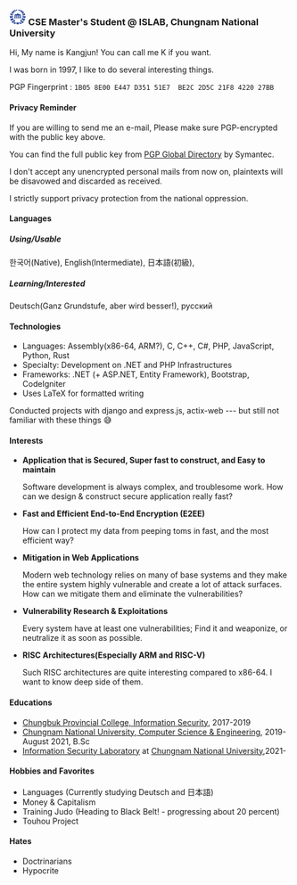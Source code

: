 ### <img src="https://raw.githubusercontent.com/0x00000FF/0x00000FF/master/images.png" height="30" /> CSE Master's Student @ ISLAB, Chungnam National University

Hi, My name is Kangjun! You can call me K if you want.

I was born in 1997, I like to do several interesting things.

PGP Fingerprint : `1B05 8E00 E447 D351 51E7  BE2C 2D5C 21F8 4220 27BB`

#### Privacy Reminder

If you are willing to send me an e-mail, Please make sure PGP-encrypted with the public key above.

You can find the full public key from [PGP Global Directory](https://keyserver.pgp.com/) by Symantec.

I don't accept any unencrypted personal mails from now on, plaintexts will be disavowed and discarded as received.

I strictly support privacy protection from the national oppression.

#### Languages

##### Using/Usable
한국어(Native), English(Intermediate), 日本語(初級),

##### Learning/Interested
Deutsch(Ganz Grundstufe, aber wird besser!), русский

#### Technologies
* Languages: Assembly(x86-64, ARM?), C, C++, C#, PHP, JavaScript, Python, Rust
* Specialty: Development on .NET and PHP Infrastructures
* Frameworks: .NET (+ ASP.NET, Entity Framework), Bootstrap, CodeIgniter
* Uses LaTeX for formatted writing

Conducted projects with django and express.js, actix-web --- but still not familiar with these things 😅

#### Interests
* **Application that is Secured, Super fast to construct, and Easy to maintain**

  Software development is always complex, and troublesome work. How can we design & construct secure application really fast?

* **Fast and Efficient End-to-End Encryption (E2EE)**
  
  How can I protect my data from peeping toms in fast, and the most efficient way?
* **Mitigation in Web Applications**

  Modern web technology relies on many of base systems and they make the entire system highly vulnerable and create a lot of attack surfaces. How can we mitigate them and eliminate the vulnerabilities?
* **Vulnerability Research & Exploitations**

  Every system have at least one vulnerabilities; Find it and weaponize, or neutralize it as soon as possible.
* **RISC Architectures(Especially ARM and RISC-V)**

  Such RISC architectures are quite interesting compared to x86-64. I want to know deep side of them. 

#### Educations
* [Chungbuk Provincial College, Information Security](http://www.cpu.ac.kr/), 2017-2019
* [Chungnam National University, Computer Science & Engineering](https://computer.cnu.ac.kr/computer/index.do), 2019-August 2021, B.Sc
* [Information Security Laboratory](https://islab.cnu.ac.kr) at [Chungnam National University](https://computer.cnu.ac.kr/computer/index.do),2021-

#### Hobbies and Favorites
* Languages (Currently studying Deutsch and 日本語)
* Money & Capitalism
* Training Judo (Heading to Black Belt! - progressing about 20 percent)
* Touhou Project

#### Hates
* Doctrinarians
* Hypocrite
